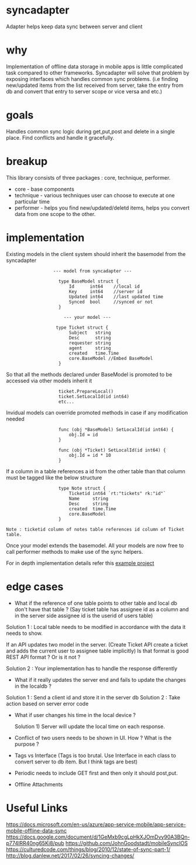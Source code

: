 # syncadapter
Adapter helps keep data sync between server and client

# why
Implementation of offline data storage in mobile apps is little complicated task compared to other frameworks.
Syncadapter will solve that problem by exposing interfaces which handles common sync problems. (i.e finding new/updated items
from the list received from server, take the entry from db and convert that entry to server scope or vice versa and etc.)

# goals
Handles common sync logic during get,put,post and delete in a single place.
Find conflicts and handle it gracefully.

# breakup

This library consists of three packages : core, technique, performer.  

* core - base components
* technique - various techniques user can choose to execute at one particular time
* performer - helps you find new/updated/deletd items, helps you convert data from one scope to the other.

# implementation

Existing models in the client system should inherit the basemodel from the syncadapter

                      --- model from syncadapter ---

                        type BaseModel struct {
                            Id      int64    //local id
                            Key     int64    //server id
                            Updated int64    //last updated time
                            Synced  bool     //synced or not
                        }
                          
                          --- your model ---
                       
                       type Ticket struct {
                            Subject   string
                            Desc      string
                            requester string
                            agent     string
                            created   time.Time
                            core.BaseModel //Embed BaseModel
                        }

So that all the methods declared under BaseModel is promoted to be accessed via other models inherit it

                        ticket.PrepareLocal()
                        ticket.SetLocalId(id int64)
                        etc...

Invidual models can override promoted methods in case if any modification needed

                        func (obj *BaseModel) SetLocalId(id int64) {
                            obj.Id = id
                        }

                        func (obj *Ticket) SetLocalId(id int64) {
                            obj.Id = id * 10
                        }

If a column in a table references a id from the other table than that column must be tagged like the below structure 

                        type Note struct {
                            Ticketid int64 `rt:"tickets" rk:"id"`
                            Name     string
                            Desc     string
                            created  time.Time
                            core.BaseModel
                        }

    Note : ticketid column of notes table references id column of Ticket table. 

Once your model extends the basemodel. All your models are now free to call performer methods to make use of the sync
helpers.

For in depth implementation details refer this [example project](https://github.com/sankarvj/sample_syncadapter_client)


# edge cases

 * What if the reference of one table points to other table and local db don't have that table ? (Say ticket table has assignee id as a column and in the server side assignee id is the userid of users table)
 
 Solution 1 : Local table needs to be modified in accordance with the data it needs to show.

 If an API updates two model in the server. (Create Ticket API create a ticket and adds the current user to assignee table implicitly)
   Is that format is good REST API format ? Or is it not ? 

 Solution 2 : Your implementation has to handle the response differently

 * What if it really updates the server end and fails to update the changes in the localdb ?
 
 Solution 1 : Send a client id and store it in the server db
 Solution 2 : Take action based on server error code

 * What if user changes his time in the local device ?

    Solution 1) Server will update the local time on each response.

 * Conflict of two users needs to be shown in UI. How ? What is the purpose ?

 * Tags vs Interface (Tags is too brutal. Use Interface in each class to convert server to db item. But I think tags are best)

 * Periodic needs to include GET first and then only it should post,put.

 * Offline Attachments

# Useful Links

https://docs.microsoft.com/en-us/azure/app-service-mobile/app-service-mobile-offline-data-sync 
https://docs.google.com/document/d/1GeMxb9cgLpHkXJOmDvy90A3BQn-p774IRR40ng65Ki8/pub https://github.com/JohnGoodstadt/mobileSyncIOS https://culturedcode.com/things/blog/2010/12/state-of-sync-part-1/
http://blog.danlew.net/2017/02/26/syncing-changes/

